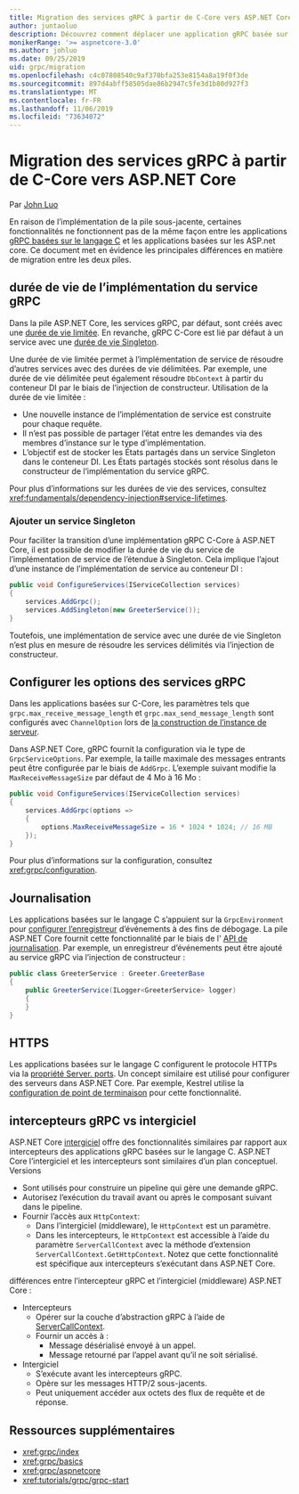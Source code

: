 ```yaml
---
title: Migration des services gRPC à partir de C-Core vers ASP.NET Core
author: juntaoluo
description: Découvrez comment déplacer une application gRPC basée sur un noyau C existante pour qu’elle s’exécute sur ASP.NET Core pile.
monikerRange: '>= aspnetcore-3.0'
ms.author: johluo
ms.date: 09/25/2019
uid: grpc/migration
ms.openlocfilehash: c4c07808540c9af370bfa253e8154a8a19f0f3de
ms.sourcegitcommit: 897d4abff58505dae86b2947c5fe3d1b80d927f3
ms.translationtype: MT
ms.contentlocale: fr-FR
ms.lasthandoff: 11/06/2019
ms.locfileid: "73634072"
---
```

# <a name="migrating-grpc-services-from-c-core-to-aspnet-core"></a>Migration des services gRPC à partir de C-Core vers ASP.NET Core

Par [John Luo](https://github.com/juntaoluo)

En raison de l’implémentation de la pile sous-jacente, certaines fonctionnalités ne fonctionnent pas de la même façon entre les applications [gRPC basées sur le langage C](https://grpc.io/blog/grpc-stacks) et les applications basées sur les ASP.net core. Ce document met en évidence les principales différences en matière de migration entre les deux piles.

## <a name="grpc-service-implementation-lifetime"></a>durée de vie de l’implémentation du service gRPC

Dans la pile ASP.NET Core, les services gRPC, par défaut, sont créés avec une [durée de vie limitée](xref:fundamentals/dependency-injection#service-lifetimes). En revanche, gRPC C-Core est lié par défaut à un service avec une [durée de vie Singleton](xref:fundamentals/dependency-injection#service-lifetimes).

Une durée de vie limitée permet à l’implémentation de service de résoudre d’autres services avec des durées de vie délimitées. Par exemple, une durée de vie délimitée peut également résoudre `DbContext` à partir du conteneur DI par le biais de l’injection de constructeur. Utilisation de la durée de vie limitée :

* Une nouvelle instance de l’implémentation de service est construite pour chaque requête.
* Il n’est pas possible de partager l’état entre les demandes via des membres d’instance sur le type d’implémentation.
* L’objectif est de stocker les États partagés dans un service Singleton dans le conteneur DI. Les États partagés stockés sont résolus dans le constructeur de l’implémentation du service gRPC.

Pour plus d’informations sur les durées de vie des services, consultez <xref:fundamentals/dependency-injection#service-lifetimes>.

### <a name="add-a-singleton-service"></a>Ajouter un service Singleton

Pour faciliter la transition d’une implémentation gRPC C-Core à ASP.NET Core, il est possible de modifier la durée de vie du service de l’implémentation de service de l’étendue à Singleton. Cela implique l’ajout d’une instance de l’implémentation de service au conteneur DI :

```csharp
public void ConfigureServices(IServiceCollection services)
{
    services.AddGrpc();
    services.AddSingleton(new GreeterService());
}
```

Toutefois, une implémentation de service avec une durée de vie Singleton n’est plus en mesure de résoudre les services délimités via l’injection de constructeur.

## <a name="configure-grpc-services-options"></a>Configurer les options des services gRPC

Dans les applications basées sur C-Core, les paramètres tels que `grpc.max_receive_message_length` et `grpc.max_send_message_length` sont configurés avec `ChannelOption` lors de [la construction de l’instance de serveur](https://grpc.io/grpc/csharp/api/Grpc.Core.Server.html#Grpc_Core_Server__ctor_System_Collections_Generic_IEnumerable_Grpc_Core_ChannelOption__).

Dans ASP.NET Core, gRPC fournit la configuration via le type de `GrpcServiceOptions`. Par exemple, la taille maximale des messages entrants peut être configurée par le biais de `AddGrpc`. L’exemple suivant modifie la `MaxReceiveMessageSize` par défaut de 4 Mo à 16 Mo :

```csharp
public void ConfigureServices(IServiceCollection services)
{
    services.AddGrpc(options =>
    {
        options.MaxReceiveMessageSize = 16 * 1024 * 1024; // 16 MB
    });
}
```

Pour plus d’informations sur la configuration, consultez <xref:grpc/configuration>.

## <a name="logging"></a>Journalisation

Les applications basées sur le langage C s’appuient sur la `GrpcEnvironment` pour [configurer l’enregistreur](https://grpc.io/grpc/csharp/api/Grpc.Core.GrpcEnvironment.html?q=size#Grpc_Core_GrpcEnvironment_SetLogger_Grpc_Core_Logging_ILogger_) d’événements à des fins de débogage. La pile ASP.NET Core fournit cette fonctionnalité par le biais de l' [API de journalisation](xref:fundamentals/logging/index). Par exemple, un enregistreur d’événements peut être ajouté au service gRPC via l’injection de constructeur :

```csharp
public class GreeterService : Greeter.GreeterBase
{
    public GreeterService(ILogger<GreeterService> logger)
    {
    }
}
```

## <a name="https"></a>HTTPS

Les applications basées sur le langage C configurent le protocole HTTPs via la [propriété Server. ports](https://grpc.io/grpc/csharp/api/Grpc.Core.Server.html#Grpc_Core_Server_Ports). Un concept similaire est utilisé pour configurer des serveurs dans ASP.NET Core. Par exemple, Kestrel utilise la [configuration de point de terminaison](xref:fundamentals/servers/kestrel#endpoint-configuration) pour cette fonctionnalité.

## <a name="grpc-interceptors-vs-middleware"></a>intercepteurs gRPC vs intergiciel

ASP.NET Core [intergiciel](xref:fundamentals/middleware/index) offre des fonctionnalités similaires par rapport aux intercepteurs des applications gRPC basées sur le langage C. ASP.NET Core l’intergiciel et les intercepteurs sont similaires d’un plan conceptuel. Versions

* Sont utilisés pour construire un pipeline qui gère une demande gRPC.
* Autorisez l’exécution du travail avant ou après le composant suivant dans le pipeline.
* Fournir l’accès aux `HttpContext`:
  * Dans l’intergiciel (middleware), le `HttpContext` est un paramètre.
  * Dans les intercepteurs, le `HttpContext` est accessible à l’aide du paramètre `ServerCallContext` avec la méthode d’extension `ServerCallContext.GetHttpContext`. Notez que cette fonctionnalité est spécifique aux intercepteurs s’exécutant dans ASP.NET Core.

différences entre l’intercepteur gRPC et l’intergiciel (middleware) ASP.NET Core :

* Intercepteurs
  * Opérer sur la couche d’abstraction gRPC à l’aide de [ServerCallContext](https://grpc.io/grpc/csharp/api/Grpc.Core.ServerCallContext.html).
  * Fournir un accès à :
    * Message désérialisé envoyé à un appel.
    * Message retourné par l’appel avant qu’il ne soit sérialisé.
* Intergiciel
  * S’exécute avant les intercepteurs gRPC.
  * Opère sur les messages HTTP/2 sous-jacents.
  * Peut uniquement accéder aux octets des flux de requête et de réponse.

## <a name="additional-resources"></a>Ressources supplémentaires

* <xref:grpc/index>
* <xref:grpc/basics>
* <xref:grpc/aspnetcore>
* <xref:tutorials/grpc/grpc-start>
